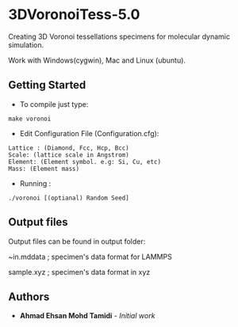 # 3DVoronoiTess-5.0
Creating 3D Voronoi tessellations specimens for molecular dynamic simulation.

Work with Windows(cygwin), Mac and Linux (ubuntu).

## Getting Started

* To compile just type:
```
make voronoi
```
* Edit Configuration File (Configuration.cfg):
```
Lattice : (Diamond, Fcc, Hcp, Bcc)
Scale: (lattice scale in Angstrom)
Element: (Element symbol. e.g: Si, Cu, etc)
Mass: (Element mass)
```

* Running :
```
./voronoi [(optianal) Random Seed]
```

## Output files 

Output files can be found in output folder:

~in.mddata ; specimen's data format for LAMMPS

sample.xyz ; specimen's data format in xyz

## Authors

* **Ahmad Ehsan Mohd Tamidi** - *Initial work*
